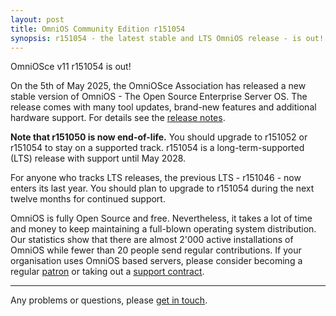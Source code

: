 ```yaml
---
layout: post
title: OmniOS Community Edition r151054
synopsis: r151054 - the latest stable and LTS OmniOS release - is out!
---
```


OmniOSce v11 r151054 is out!

On the 5th of May 2025, the OmniOSce Association has released a new stable
version of OmniOS - The Open Source Enterprise Server OS. The release comes
with many tool updates, brand-new features and additional hardware support. For
details see the [release notes](https://omnios.org/rn/r54).

**Note that r151050 is now end-of-life.** You should upgrade to r151052
or r151054 to stay on a supported track. r151054 is a long-term-supported (LTS)
release with support until May 2028.

For anyone who tracks LTS releases, the previous LTS - r151046 - now enters its
last year. You should plan to upgrade to r151054 during the next twelve months
for continued support.

OmniOS is fully Open Source and free. Nevertheless, it takes a lot of time and
money to keep maintaining a full-blown operating system distribution. Our
statistics show that there are almost 2'000 active installations of OmniOS
while fewer than 20 people send regular contributions. If your organisation
uses OmniOS based servers, please consider becoming a regular
[patron](https://omnios.org/patron) or taking out a
[support contract](https://omnios.org/invoice).

---

Any problems or questions, please [get in touch](/about/contact.html).

